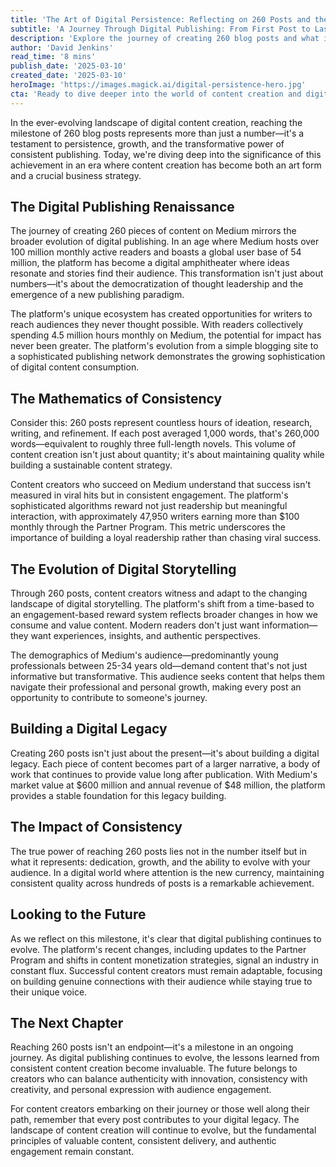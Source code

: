 ```yaml
---
title: 'The Art of Digital Persistence: Reflecting on 260 Posts and the Evolution of Content Creation'
subtitle: 'A Journey Through Digital Publishing: From First Post to Lasting Legacy'
description: 'Explore the journey of creating 260 blog posts and what it reveals about the evolution of digital content creation. From building a sustainable content strategy to adapting to changing audience needs, discover how consistent publishing shapes the future of digital storytelling and creates lasting impact in the content creation landscape.'
author: 'David Jenkins'
read_time: '8 mins'
publish_date: '2025-03-10'
created_date: '2025-03-10'
heroImage: 'https://images.magick.ai/digital-persistence-hero.jpg'
cta: 'Ready to dive deeper into the world of content creation and digital innovation? Follow MagickAI on LinkedIn for exclusive insights, expert analysis, and the latest trends shaping the future of digital publishing.'
---
```


In the ever-evolving landscape of digital content creation, reaching the milestone of 260 blog posts represents more than just a number—it's a testament to persistence, growth, and the transformative power of consistent publishing. Today, we're diving deep into the significance of this achievement in an era where content creation has become both an art form and a crucial business strategy.

## The Digital Publishing Renaissance

The journey of creating 260 pieces of content on Medium mirrors the broader evolution of digital publishing. In an age where Medium hosts over 100 million monthly active readers and boasts a global user base of 54 million, the platform has become a digital amphitheater where ideas resonate and stories find their audience. This transformation isn't just about numbers—it's about the democratization of thought leadership and the emergence of a new publishing paradigm.

The platform's unique ecosystem has created opportunities for writers to reach audiences they never thought possible. With readers collectively spending 4.5 million hours monthly on Medium, the potential for impact has never been greater. The platform's evolution from a simple blogging site to a sophisticated publishing network demonstrates the growing sophistication of digital content consumption.

## The Mathematics of Consistency

Consider this: 260 posts represent countless hours of ideation, research, writing, and refinement. If each post averaged 1,000 words, that's 260,000 words—equivalent to roughly three full-length novels. This volume of content creation isn't just about quantity; it's about maintaining quality while building a sustainable content strategy.

Content creators who succeed on Medium understand that success isn't measured in viral hits but in consistent engagement. The platform's sophisticated algorithms reward not just readership but meaningful interaction, with approximately 47,950 writers earning more than $100 monthly through the Partner Program. This metric underscores the importance of building a loyal readership rather than chasing viral success.

## The Evolution of Digital Storytelling

Through 260 posts, content creators witness and adapt to the changing landscape of digital storytelling. The platform's shift from a time-based to an engagement-based reward system reflects broader changes in how we consume and value content. Modern readers don't just want information—they want experiences, insights, and authentic perspectives.

The demographics of Medium's audience—predominantly young professionals between 25-34 years old—demand content that's not just informative but transformative. This audience seeks content that helps them navigate their professional and personal growth, making every post an opportunity to contribute to someone's journey.

## Building a Digital Legacy

Creating 260 posts isn't just about the present—it's about building a digital legacy. Each piece of content becomes part of a larger narrative, a body of work that continues to provide value long after publication. With Medium's market value at $600 million and annual revenue of $48 million, the platform provides a stable foundation for this legacy building.

## The Impact of Consistency

The true power of reaching 260 posts lies not in the number itself but in what it represents: dedication, growth, and the ability to evolve with your audience. In a digital world where attention is the new currency, maintaining consistent quality across hundreds of posts is a remarkable achievement.

## Looking to the Future

As we reflect on this milestone, it's clear that digital publishing continues to evolve. The platform's recent changes, including updates to the Partner Program and shifts in content monetization strategies, signal an industry in constant flux. Successful content creators must remain adaptable, focusing on building genuine connections with their audience while staying true to their unique voice.

## The Next Chapter

Reaching 260 posts isn't an endpoint—it's a milestone in an ongoing journey. As digital publishing continues to evolve, the lessons learned from consistent content creation become invaluable. The future belongs to creators who can balance authenticity with innovation, consistency with creativity, and personal expression with audience engagement.

For content creators embarking on their journey or those well along their path, remember that every post contributes to your digital legacy. The landscape of content creation will continue to evolve, but the fundamental principles of valuable content, consistent delivery, and authentic engagement remain constant.